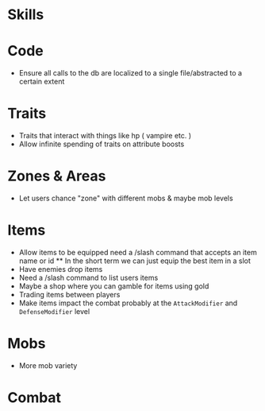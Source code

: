 
# Skills 

# Code
* Ensure all calls to the db are localized to a single file/abstracted to a certain extent

# Traits
* Traits that interact with things like hp ( vampire etc. )
* Allow infinite spending of traits on attribute boosts

# Zones & Areas
* Let users chance "zone" with different mobs & maybe mob levels

# Items
* Allow items to be equipped need a /slash command that accepts an item name or id
** In the short term we can just equip the best item in a slot
* Have enemies drop items
* Need a /slash command to list users items 
* Maybe a shop where you can gamble for items using gold
* Trading items between players
* Make items impact the combat probably at the `AttackModifier` and `DefenseModifier` level

# Mobs
* More mob variety


# Combat

